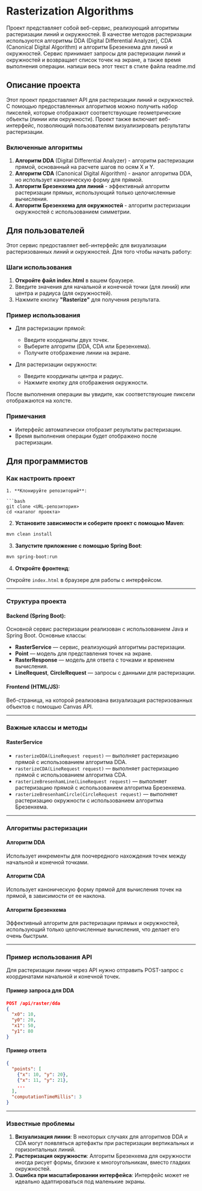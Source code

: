 # Rasterization Algorithms

Проект представляет собой веб-сервис, реализующий алгоритмы растеризации линий и окружностей. В качестве методов растеризации используются алгоритмы DDA (Digital Differential Analyzer), CDA (Canonical Digital Algorithm) и алгоритм Брезенхема для линий и окружностей. Сервис принимает запросы для растеризации линий и окружностей и возвращает список точек на экране, а также время выполнения операции. напиши весь этот текст в стиле файла readme.md

## Описание проекта

Этот проект предоставляет API для растеризации линий и окружностей. С помощью предоставленных алгоритмов можно получить набор пикселей, которые отображают соответствующие геометрические объекты (линии или окружности). Проект также включает веб-интерфейс, позволяющий пользователям визуализировать результаты растеризации.

### Включенные алгоритмы

1. **Алгоритм DDA** (Digital Differential Analyzer) - алгоритм растеризации прямой, основанный на расчете шагов по осям X и Y.
2. **Алгоритм CDA** (Canonical Digital Algorithm) - аналог алгоритма DDA, но использует каноническую форму для прямой.
3. **Алгоритм Брезенхема для линий** - эффективный алгоритм растеризации прямых, использующий только целочисленные вычисления.
4. **Алгоритм Брезенхема для окружностей** - алгоритм растеризации окружностей с использованием симметрии.

## Для пользователей

Этот сервис предоставляет веб-интерфейс для визуализации растеризованных линий и окружностей. Для того чтобы начать работу:

### Шаги использования

1. **Откройте файл index.html** в вашем браузере.
2. Введите значения для начальной и конечной точки (для линий) или центра и радиуса (для окружностей).
3. Нажмите кнопку **"Rasterize"** для получения результата.

### Пример использования

- Для растеризации прямой:
    - Введите координаты двух точек.
    - Выберите алгоритм (DDA, CDA или Брезенхема).
    - Получите отображение линии на экране.

- Для растеризации окружности:
    - Введите координаты центра и радиус.
    - Нажмите кнопку для отображения окружности.

После выполнения операции вы увидите, как соответствующие пиксели отображаются на холсте.

### Примечания

- Интерфейс автоматически отобразит результаты растеризации.
- Время выполнения операции будет отображено после растеризации.

## Для программистов


### Как настроить проект

```
1. **Клонируйте репозиторий**:

```bash
git clone <URL-репозитория>
cd <каталог проекта>
```
2. **Установите зависимости и соберите проект с помощью Maven**:

```bash
mvn clean install
```

3. **Запустите приложение с помощью Spring Boot**:

```bash
mvn spring-boot:run
```

4. **Откройте фронтенд**:

Откройте `index.html` в браузере для работы с интерфейсом.

---

### Структура проекта

#### Backend (Spring Boot):
Основной сервис растеризации реализован с использованием Java и Spring Boot. Основные классы:
- **RasterService** — сервис, реализующий алгоритмы растеризации.
- **Point** — модель для представления точек на экране.
- **RasterResponse** — модель для ответа с точками и временем вычисления.
- **LineRequest**, **CircleRequest** — запросы с данными для растеризации.

#### Frontend (HTML/JS):
Веб-страница, на которой реализована визуализация растеризованных объектов с помощью Canvas API.

---

### Важные классы и методы

#### RasterService
- `rasterizeDDA(LineRequest request)` — выполняет растеризацию прямой с использованием алгоритма DDA.
- `rasterizeCDA(LineRequest request)` — выполняет растеризацию прямой с использованием алгоритма CDA.
- `rasterizeBresenhamLine(LineRequest request)` — выполняет растеризацию прямой с использованием алгоритма Брезенхема.
- `rasterizeBresenhamCircle(CircleRequest request)` — выполняет растеризацию окружности с использованием алгоритма Брезенхема.

---

### Алгоритмы растеризации

#### Алгоритм DDA
Использует инкременты для поочередного нахождения точек между начальной и конечной точками.

#### Алгоритм CDA
Использует каноническую форму прямой для вычисления точек на прямой, в зависимости от ее наклона.

#### Алгоритм Брезенхема
Эффективный алгоритм для растеризации прямых и окружностей, использующий только целочисленные вычисления, что делает его очень быстрым.

---

### Пример использования API

Для растеризации линии через API нужно отправить POST-запрос с координатами начальной и конечной точек.

#### Пример запроса для DDA
```json
POST /api/raster/dda
{
  "x0": 10,
  "y0": 20,
  "x1": 50,
  "y1": 80
}
```

#### Пример ответа
```json
{
  "points": [
    {"x": 10, "y": 20},
    {"x": 11, "y": 21},
    ...
  ],
  "computationTimeMillis": 3
}
```

---

### Известные проблемы

1. **Визуализация линии**: В некоторых случаях для алгоритмов DDA и CDA могут появляться артефакты при растеризации вертикальных и горизонтальных линий.
2. **Растеризация окружности**: Алгоритм Брезенхема для окружности иногда рисует формы, близкие к многоугольникам, вместо гладких окружностей.
3. **Ошибка при масштабировании интерфейса**: Интерфейс может не идеально адаптироваться под маленькие экраны.
